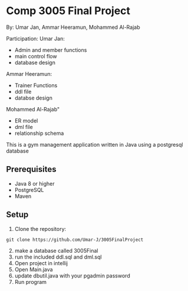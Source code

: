 # Comp 3005 Final Project
By: Umar Jan, Ammar Heeramun, Mohammed Al-Rajab

Participation:
Umar Jan: 
- Admin and member functions
- main control flow
- database design

Ammar Heeramun:
- Trainer Functions
- ddl file
- databse design

Mohammed Al-Rajab"
- ER model
- dml file
- relationship schema

This is a gym management application written in Java using a postgresql database

## Prerequisites

- Java 8 or higher
- PostgreSQL
- Maven

## Setup

1. Clone the repository:  

`git clone https://github.com/Umar-J/3005FinalProject`

2. make a database called 3005Final
3. run the included ddl.sql and dml.sql
4. Open project in intellij
5. Open Main.java
6. update dbutil.java with your pgadmin password
7. Run program
